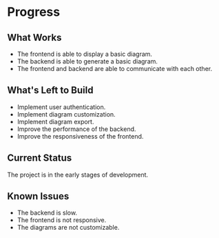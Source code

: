 # Progress

## What Works

*   The frontend is able to display a basic diagram.
*   The backend is able to generate a basic diagram.
*   The frontend and backend are able to communicate with each other.

## What's Left to Build

*   Implement user authentication.
*   Implement diagram customization.
*   Implement diagram export.
*   Improve the performance of the backend.
*   Improve the responsiveness of the frontend.

## Current Status

The project is in the early stages of development.

## Known Issues

*   The backend is slow.
*   The frontend is not responsive.
*   The diagrams are not customizable.
